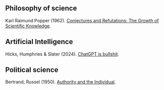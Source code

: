 ## Philosophy of science

Karl Raimund Popper (1962). [Conjectures and Refutations: The Growth of Scientific Knowledge](https://philpapers.org/rec/POPCAR-5).

## Artificial Intelligence

Hicks, Humphries & Slater (2024). [ChatGPT is bullshit](https://link.springer.com/article/10.1007/s10676-024-09775-5).

## Political science

Bertrand, Russel (1950). [Authority and the Individual](https://philpapers.org/rec/RUSAAT-12).
